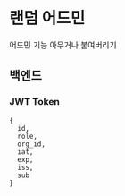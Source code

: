 # 랜덤 어드민

어드민 기능 아무거나 붙여버리기


## 백엔드

### JWT Token

```
{
  id,
  role,
  org_id,
  iat,
  exp,
  iss,
  sub
}
```